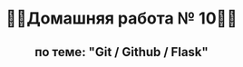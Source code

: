 <h1 align="center">&#128104&#8205&#128187Домашняя работа № 10&#128104&#8205&#128187</h1>
<h2 align="center">по теме: "Git / Github / Flask"</h2>
